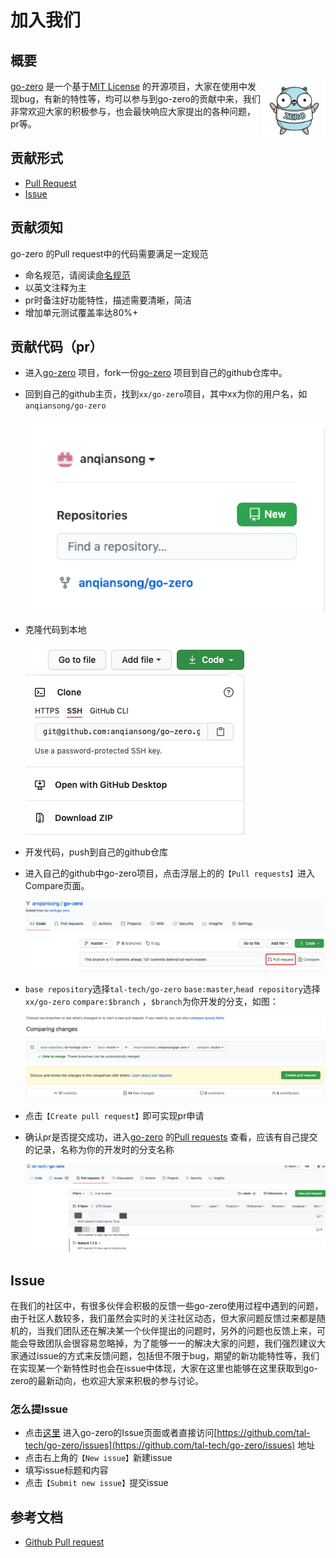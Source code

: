 # 加入我们

## 概要
<img src="./resource/go-zero-logo.png" alt="go-zero" width="100px" height="100px" align="right" />

[go-zero](https://github.com/tal-tech/go-zero) 是一个基于[MIT License](https://github.com/tal-tech/go-zero/blob/master/LICENSE) 的开源项目，大家在使用中发现bug，有新的特性等，均可以参与到go-zero的贡献中来，我们非常欢迎大家的积极参与，也会最快响应大家提出的各种问题，pr等。

## 贡献形式
* [Pull Request](https://github.com/tal-tech/go-zero/pulls)
* [Issue](https://github.com/tal-tech/go-zero/issues)

## 贡献须知
go-zero 的Pull request中的代码需要满足一定规范
* 命名规范，请阅读[命名规范](naming-spec.md)
* 以英文注释为主
* pr时备注好功能特性，描述需要清晰，简洁
* 增加单元测试覆盖率达80%+

## 贡献代码（pr）
* 进入[go-zero](https://github.com/tal-tech/go-zero) 项目，fork一份[go-zero](https://github.com/tal-tech/go-zero) 项目到自己的github仓库中。
* 回到自己的github主页，找到`xx/go-zero`项目，其中xx为你的用户名，如`anqiansong/go-zero`

    ![fork](./resource/fork.png)
* 克隆代码到本地

    ![clone](./resource/clone.png)
* 开发代码，push到自己的github仓库
* 进入自己的github中go-zero项目，点击浮层上的的`【Pull requests】`进入Compare页面。

    ![pr](./resource/new_pr.png)

* `base repository`选择`tal-tech/go-zero` `base:master`,`head repository`选择`xx/go-zero` `compare:$branch` ，`$branch`为你开发的分支，如图：

    ![pr](./resource/compare.png)

* 点击`【Create pull request】`即可实现pr申请
* 确认pr是否提交成功，进入[go-zero](https://github.com/tal-tech/go-zero) 的[Pull requests](https://github.com/tal-tech/go-zero/pulls) 查看，应该有自己提交的记录，名称为你的开发时的分支名称

    ![pr record](./resource/pr_record.png)

## Issue
在我们的社区中，有很多伙伴会积极的反馈一些go-zero使用过程中遇到的问题，由于社区人数较多，我们虽然会实时的关注社区动态，但大家问题反馈过来都是随机的，当我们团队还在解决某一个伙伴提出的问题时，另外的问题也反馈上来，可能会导致团队会很容易忽略掉，为了能够一一的解决大家的问题，我们强烈建议大家通过issue的方式来反馈问题，包括但不限于bug，期望的新功能特性等，我们在实现某一个新特性时也会在issue中体现，大家在这里也能够在这里获取到go-zero的最新动向，也欢迎大家来积极的参与讨论。

### 怎么提Issue
* 点击[这里](https://github.com/tal-tech/go-zero/issues) 进入go-zero的Issue页面或者直接访问[https://github.com/tal-tech/go-zero/issues](https://github.com/tal-tech/go-zero/issues) 地址
* 点击右上角的`【New issue】`新建issue
* 填写issue标题和内容
* 点击`【Submit new issue】`提交issue


## 参考文档

* [Github Pull request](https://docs.github.com/en/github/collaborating-with-issues-and-pull-requests/proposing-changes-to-your-work-with-pull-requests)